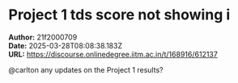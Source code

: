 # Project 1 tds score not showing i

**Author:** 21f2000709  
**Date:** 2025-03-28T08:08:38.183Z  
**URL:** https://discourse.onlinedegree.iitm.ac.in/t/168916/612137

@carlton any updates on the Project 1 results?
